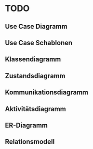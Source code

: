 # TODO

## Use Case Diagramm

## Use Case Schablonen

## Klassendiagramm

## Zustandsdiagramm

## Kommunikationsdiagramm

## Aktivitätsdiagramm

## ER-Diagramm

## Relationsmodell
